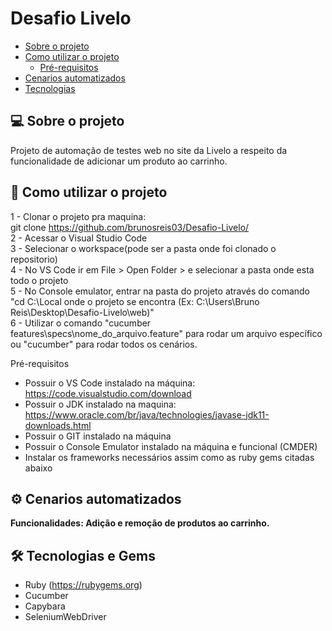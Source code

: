 # Desafio Livelo

<!--ts-->
   * [Sobre o projeto](#-sobre-o-projeto)
   * [Como utilizar o projeto](#-como-utilizar-o-projeto)
     * [Pré-requisitos](#pré-requisitos)
   * [Cenarios automatizados](#-cenarios-automatizados)
   * [Tecnologias](#-tecnologias)
<!--te-->

## 💻 Sobre o projeto
<p>Projeto de automação de testes web no site da Livelo a respeito da funcionalidade de adicionar um produto ao carrinho.</p>

## 🚀 Como utilizar o projeto
1 - Clonar o projeto pra maquina: <br>
git clone https://github.com/brunosreis03/Desafio-Livelo/ <br>
2 - Acessar o Visual Studio Code <br>
3 - Selecionar o workspace(pode ser a pasta onde foi clonado o repositorio) <br>
4 - No VS Code ir em File > Open Folder > e selecionar a pasta onde esta todo o projeto <br>
5 - No Console emulator, entrar na pasta do projeto através do comando "cd C:\Local onde o projeto se encontra (Ex: C:\Users\Bruno Reis\Desktop\Desafio-Livelo\web)" <br>
6 - Utilizar o comando "cucumber features\specs\nome_do_arquivo.feature" para rodar um arquivo específico ou "cucumber" para rodar todos os cenários. <br>

   Pré-requisitos
  - Possuir o VS Code instalado na máquina: https://code.visualstudio.com/download
  - Possuir o JDK instalado na maquina: https://www.oracle.com/br/java/technologies/javase-jdk11-downloads.html
  - Possuir o GIT instalado na máquina
  - Possuir o Console Emulator instalado na máquina e funcional (CMDER)
  - Instalar os frameworks necessários assim como as ruby gems citadas abaixo
  
## ⚙️ Cenarios automatizados
<b>Funcionalidades: Adição e remoção de produtos ao carrinho.</b><br>

## 🛠 Tecnologias e Gems
- Ruby
(https://rubygems.org)
- Cucumber
- Capybara
- SeleniumWebDriver

